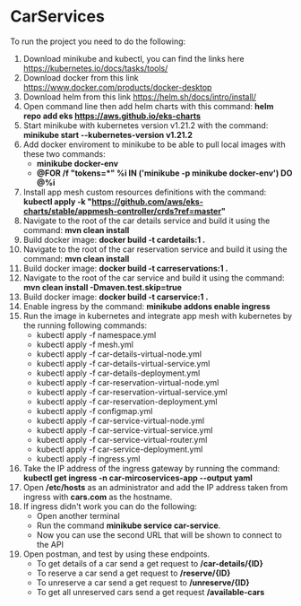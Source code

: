 # CarServices
  To run the project you need to do the following:
  
  1) Download minikube and kubectl, you can find the links here https://kubernetes.io/docs/tasks/tools/
  2) Download docker from this link https://www.docker.com/products/docker-desktop
  3) Download helm from this link https://helm.sh/docs/intro/install/
  4) Open command line then add helm charts with this command: **helm repo add eks https://aws.github.io/eks-charts**
  5) Start minikube with kubernetes version v1.21.2 with the command: **minikube start --kubernetes-version v1.21.2**
  6) Add docker enviroment to minikube to be able to pull local images with these two commands:
      - **minikube docker-env**
      - **@FOR /f "tokens=*" %i IN ('minikube -p minikube docker-env') DO @%i**
  8) Install app mesh custom resources definitions with the command: **kubectl apply -k "https://github.com/aws/eks-charts/stable/appmesh-controller/crds?ref=master"**
  9) Navigate to the root of the car details service and build it using the command: **mvn clean install**
  10) Build docker image: **docker build -t cardetails:1 .**
  11) Navigate to the root of the car reservation service and build it using the command: **mvn clean install**
  12) Build docker image: **docker build -t carreservations:1 .**
  13) Navigate to the root of the car service and build it using the command: **mvn clean install -Dmaven.test.skip=true**
  14) Build docker image: **docker build -t carservice:1 .**
  15) Enable ingress by the command: **minikube addons enable ingress**
  16) Run the image in kubernetes and integrate app mesh with kubernetes by the running following commands:
      - kubectl apply -f namespace.yml
      - kubectl apply -f mesh.yml
      - kubectl apply -f car-details-virtual-node.yml
      - kubectl apply -f car-details-virtual-service.yml
      - kubectl apply -f car-details-deployment.yml
      - kubectl apply -f car-reservation-virtual-node.yml
      - kubectl apply -f car-reservation-virtual-service.yml
      - kubectl apply -f car-reservation-deployment.yml
      - kubectl apply -f configmap.yml
      - kubectl apply -f car-service-virtual-node.yml
      - kubectl apply -f car-service-virtual-service.yml
      - kubectl apply -f car-service-virtual-router.yml
      - kubectl apply -f car-service-deployment.yml
      - kubectl apply -f ingress.yml
  17) Take the IP address of the ingress gateway by running the command: **kubectl get ingress -n car-mircoservices-app --output yaml**
  18) Open **/etc/hosts** as an administrator and add the IP address taken from ingress with **cars.com** as the hostname. 
  19) If ingress didn't work you can do the following:
      - Open another terminal
      - Run the command **minikube service car-service**.
      - Now you can use the second URL that will be shown to connect to the API
  20) Open postman, and test by using these endpoints.
      - To get details of a car send a get request to **/car-details/{ID}** 
      - To reserve a car send a get request to **/reserve/{ID}**
      - To unreserve a car send a get request to **/unreserve/{ID}**
      - To get all unreserved cars send a get request **/available-cars**
